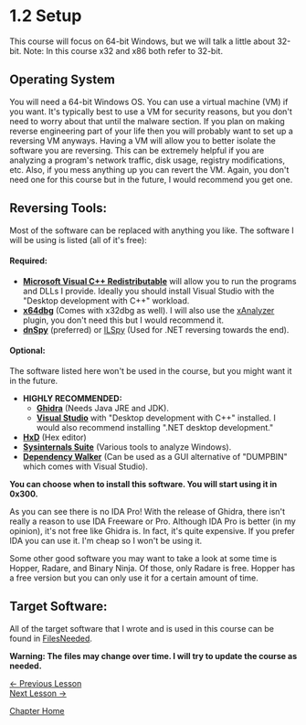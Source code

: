 # 1.2 Setup
This course will focus on 64-bit Windows, but we will talk a little about 32-bit. Note: In this course x32 and x86 both refer to 32-bit.

## Operating System
You will need a 64-bit Windows OS. You can use a virtual machine (VM) if you want. It's typically best to use a VM for security reasons, but you don't need to worry about that until the malware section. If you plan on making reverse engineering part of your life then you will probably want to set up a reversing VM anyways. Having a VM will allow you to better isolate the software you are reversing. This can be extremely helpful if you are analyzing a program's network traffic, disk usage, registry modifications, etc. Also, if you mess anything up you can revert the VM. Again, you don't need one for this course but in the future, I would recommend you get one.

## Reversing Tools:
Most of the software can be replaced with anything you like. The software I will be using is listed (all of it's free):  
#### Required:
* [**Microsoft Visual C++ Redistributable**](https://aka.ms/vs/16/release/vc_redist.x64.exe) will allow you to run the programs and DLLs I provide. Ideally you should install Visual Studio with the "Desktop development with C++" workload.
* [**x64dbg**](https://x64dbg.com/) (Comes with x32dbg as well). I will also use the [xAnalyzer](https://github.com/ThunderCls/xAnalyzer) plugin, you don't need this but I would recommend it.
* [**dnSpy**](https://github.com/0xd4d/dnSpy) (preferred) or [ILSpy](https://github.com/icsharpcode/ILSpy) (Used for .NET reversing towards the end).

#### Optional:
The software listed here won't be used in the course, but you might want it in the future.
* **HIGHLY RECOMMENDED:**
  * [**Ghidra**](https://ghidra-sre.org/) (Needs Java JRE and JDK).
  * [**Visual Studio**](https://visualstudio.microsoft.com/) with "Desktop development with C++" installed. I would also recommend installing ".NET desktop development."
* [**HxD**](https://mh-nexus.de/en/hxd/) (Hex editor)
* [**Sysinternals Suite**](https://docs.microsoft.com/en-us/sysinternals/downloads/sysinternals-suite) (Various tools to analyze Windows).
* [**Dependency Walker**](http://www.dependencywalker.com/) (Can be used as a GUI alternative of "DUMPBIN" which comes with Visual Studio).

**You can choose when to install this software. You will start using it in 0x300.**

As you can see there is no IDA Pro! With the release of Ghidra, there isn't really a reason to use IDA Freeware or Pro. Although IDA Pro is better (in my opinion), it's not free like Ghidra is. In fact, it's quite expensive. If you prefer IDA you can use it. I'm cheap so I won't be using it.

Some other good software you may want to take a look at some time is Hopper, Radare, and Binary Ninja. Of those, only Radare is free. Hopper has a free version but you can only use it for a certain amount of time.

## Target Software:
All of the target software that I wrote and is used in this course can be found in [FilesNeeded](../FilesNeeded).

**Warning: The files may change over time. I will try to update the course as needed.**

[<- Previous Lesson](1.1%20HowTo.md)  
[Next Lesson ->](../Chapter%202%20-%20BinaryBasics/2.0%20BinaryBasics.md)  

[Chapter Home](1.0%20Introduction.md)  
